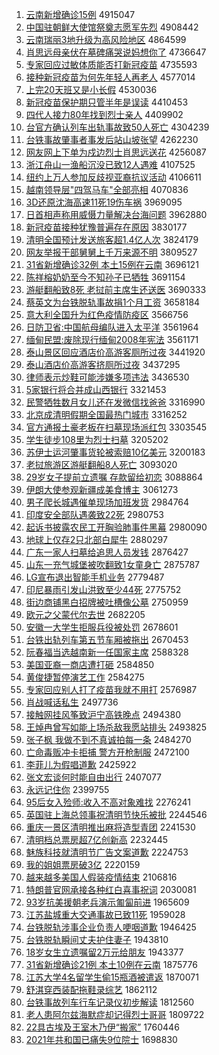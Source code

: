 1. [云南新增确诊15例](http://www.baidu.com/baidu?cl=3&tn=SE_baiduhomet8_jmjb7mjw&rsv_dl=fyb_top&fr=top1000&wd=%D4%C6%C4%CF%D0%C2%D4%F6%C8%B7%D5%EF15%C0%FD) 4915047
1. [中国驻朝鲜大使馆祭奠志愿军先烈](http://www.baidu.com/baidu?cl=3&tn=SE_baiduhomet8_jmjb7mjw&rsv_dl=fyb_top&fr=top1000&wd=%D6%D0%B9%FA%D7%A4%B3%AF%CF%CA%B4%F3%CA%B9%B9%DD%BC%C0%B5%EC%D6%BE%D4%B8%BE%FC%CF%C8%C1%D2) 4908442
1. [云南瑞丽3地升级为高风险地区](http://www.baidu.com/baidu?cl=3&tn=SE_baiduhomet8_jmjb7mjw&rsv_dl=fyb_top&fr=top1000&wd=%D4%C6%C4%CF%C8%F0%C0%F63%B5%D8%C9%FD%BC%B6%CE%AA%B8%DF%B7%E7%CF%D5%B5%D8%C7%F8) 4864599
1. [肖思远母亲伏在墓碑痛哭说妈想你了](http://www.baidu.com/baidu?cl=3&tn=SE_baiduhomet8_jmjb7mjw&rsv_dl=fyb_top&fr=top1000&wd=%D0%A4%CB%BC%D4%B6%C4%B8%C7%D7%B7%FC%D4%DA%C4%B9%B1%AE%CD%B4%BF%DE%CB%B5%C2%E8%CF%EB%C4%E3%C1%CB) 4736647
1. [专家回应过敏体质能否打新冠疫苗](http://www.baidu.com/baidu?cl=3&tn=SE_baiduhomet8_jmjb7mjw&rsv_dl=fyb_top&fr=top1000&wd=%D7%A8%BC%D2%BB%D8%D3%A6%B9%FD%C3%F4%CC%E5%D6%CA%C4%DC%B7%F1%B4%F2%D0%C2%B9%DA%D2%DF%C3%E7) 4735593
1. [接种新冠疫苗为何先年轻人再老人](http://www.baidu.com/baidu?cl=3&tn=SE_baiduhomet8_jmjb7mjw&rsv_dl=fyb_top&fr=top1000&wd=%BD%D3%D6%D6%D0%C2%B9%DA%D2%DF%C3%E7%CE%AA%BA%CE%CF%C8%C4%EA%C7%E1%C8%CB%D4%D9%C0%CF%C8%CB) 4577014
1. [上完20天班又是小长假](http://www.baidu.com/baidu?cl=3&tn=SE_baiduhomet8_jmjb7mjw&rsv_dl=fyb_top&fr=top1000&wd=%C9%CF%CD%EA20%CC%EC%B0%E0%D3%D6%CA%C7%D0%A1%B3%A4%BC%D9) 4530036
1. [新冠疫苗保护期只管半年是误读](http://www.baidu.com/baidu?cl=3&tn=SE_baiduhomet8_jmjb7mjw&rsv_dl=fyb_top&fr=top1000&wd=%D0%C2%B9%DA%D2%DF%C3%E7%B1%A3%BB%A4%C6%DA%D6%BB%B9%DC%B0%EB%C4%EA%CA%C7%CE%F3%B6%C1) 4410453
1. [四代人接力80年找到烈士亲人](http://www.baidu.com/baidu?cl=3&tn=SE_baiduhomet8_jmjb7mjw&rsv_dl=fyb_top&fr=top1000&wd=%CB%C4%B4%FA%C8%CB%BD%D3%C1%A680%C4%EA%D5%D2%B5%BD%C1%D2%CA%BF%C7%D7%C8%CB) 4409902
1. [台官方确认列车出轨事故致50人死亡](http://www.baidu.com/baidu?cl=3&tn=SE_baiduhomet8_jmjb7mjw&rsv_dl=fyb_top&fr=top1000&wd=%CC%A8%B9%D9%B7%BD%C8%B7%C8%CF%C1%D0%B3%B5%B3%F6%B9%EC%CA%C2%B9%CA%D6%C250%C8%CB%CB%C0%CD%F6) 4304239
1. [台铁事故肇事者事发后站山坡张望](http://www.baidu.com/baidu?cl=3&tn=SE_baiduhomet8_jmjb7mjw&rsv_dl=fyb_top&fr=top1000&wd=%CC%A8%CC%FA%CA%C2%B9%CA%D5%D8%CA%C2%D5%DF%CA%C2%B7%A2%BA%F3%D5%BE%C9%BD%C6%C2%D5%C5%CD%FB) 4262230
1. [网友网上下单为戍边烈士肖思远送花](http://www.baidu.com/baidu?cl=3&tn=SE_baiduhomet8_jmjb7mjw&rsv_dl=fyb_top&fr=top1000&wd=%CD%F8%D3%D1%CD%F8%C9%CF%CF%C2%B5%A5%CE%AA%CA%F9%B1%DF%C1%D2%CA%BF%D0%A4%CB%BC%D4%B6%CB%CD%BB%A8) 4256087
1. [浙江舟山一渔船沉没已致12人遇难](http://www.baidu.com/baidu?cl=3&tn=SE_baiduhomet8_jmjb7mjw&rsv_dl=fyb_top&fr=top1000&wd=%D5%E3%BD%AD%D6%DB%C9%BD%D2%BB%D3%E6%B4%AC%B3%C1%C3%BB%D2%D1%D6%C212%C8%CB%D3%F6%C4%D1) 4107525
1. [纽约上万人参加反歧视亚裔抗议活动](http://www.baidu.com/baidu?cl=3&tn=SE_baiduhomet8_jmjb7mjw&rsv_dl=fyb_top&fr=top1000&wd=%C5%A6%D4%BC%C9%CF%CD%F2%C8%CB%B2%CE%BC%D3%B7%B4%C6%E7%CA%D3%D1%C7%D2%E1%BF%B9%D2%E9%BB%EE%B6%AF) 4106611
1. [越南领导层"四驾马车"全部亮相](http://www.baidu.com/baidu?cl=3&tn=SE_baiduhomet8_jmjb7mjw&rsv_dl=fyb_top&fr=top1000&wd=%D4%BD%C4%CF%C1%EC%B5%BC%B2%E3%22%CB%C4%BC%DD%C2%ED%B3%B5%22%C8%AB%B2%BF%C1%C1%CF%E0) 4070836
1. [3D还原沈海高速11死19伤车祸](http://www.baidu.com/baidu?cl=3&tn=SE_baiduhomet8_jmjb7mjw&rsv_dl=fyb_top&fr=top1000&wd=3D%BB%B9%D4%AD%C9%F2%BA%A3%B8%DF%CB%D911%CB%C019%C9%CB%B3%B5%BB%F6) 3969095
1. [日首相声称用威慑力量解决台海问题](http://www.baidu.com/baidu?cl=3&tn=SE_baiduhomet8_jmjb7mjw&rsv_dl=fyb_top&fr=top1000&wd=%C8%D5%CA%D7%CF%E0%C9%F9%B3%C6%D3%C3%CD%FE%C9%E5%C1%A6%C1%BF%BD%E2%BE%F6%CC%A8%BA%A3%CE%CA%CC%E2) 3962880
1. [新冠疫苗接种犹豫普遍存在原因](http://www.baidu.com/baidu?cl=3&tn=SE_baiduhomet8_jmjb7mjw&rsv_dl=fyb_top&fr=top1000&wd=%D0%C2%B9%DA%D2%DF%C3%E7%BD%D3%D6%D6%D3%CC%D4%A5%C6%D5%B1%E9%B4%E6%D4%DA%D4%AD%D2%F2) 3830177
1. [清明全国预计发送旅客超1.4亿人次](http://www.baidu.com/baidu?cl=3&tn=SE_baiduhomet8_jmjb7mjw&rsv_dl=fyb_top&fr=top1000&wd=%C7%E5%C3%F7%C8%AB%B9%FA%D4%A4%BC%C6%B7%A2%CB%CD%C2%C3%BF%CD%B3%AC1.4%D2%DA%C8%CB%B4%CE) 3824179
1. [网友举报干部舅舅上千万来源不明](http://www.baidu.com/baidu?cl=3&tn=SE_baiduhomet8_jmjb7mjw&rsv_dl=fyb_top&fr=top1000&wd=%CD%F8%D3%D1%BE%D9%B1%A8%B8%C9%B2%BF%BE%CB%BE%CB%C9%CF%C7%A7%CD%F2%C0%B4%D4%B4%B2%BB%C3%F7) 3809527
1. [31省新增确诊32例 本土15例在云南](http://www.baidu.com/baidu?cl=3&tn=SE_baiduhomet8_jmjb7mjw&rsv_dl=fyb_top&fr=top1000&wd=31%CA%A1%D0%C2%D4%F6%C8%B7%D5%EF32%C0%FD%20%B1%BE%CD%C115%C0%FD%D4%DA%D4%C6%C4%CF) 3696121
1. [陈祥榕奶奶至今不知孙子已牺牲](http://www.baidu.com/baidu?cl=3&tn=SE_baiduhomet8_jmjb7mjw&rsv_dl=fyb_top&fr=top1000&wd=%B3%C2%CF%E9%E9%C5%C4%CC%C4%CC%D6%C1%BD%F1%B2%BB%D6%AA%CB%EF%D7%D3%D2%D1%CE%FE%C9%FC) 3691154
1. [游艇翻船致8死 老挝前主席生还送医](http://www.baidu.com/baidu?cl=3&tn=SE_baiduhomet8_jmjb7mjw&rsv_dl=fyb_top&fr=top1000&wd=%D3%CE%CD%A7%B7%AD%B4%AC%D6%C28%CB%C0%20%C0%CF%CE%CE%C7%B0%D6%F7%CF%AF%C9%FA%BB%B9%CB%CD%D2%BD) 3690333
1. [蔡英文为台铁脱轨事故捐1个月工资](http://www.baidu.com/baidu?cl=3&tn=SE_baiduhomet8_jmjb7mjw&rsv_dl=fyb_top&fr=top1000&wd=%B2%CC%D3%A2%CE%C4%CE%AA%CC%A8%CC%FA%CD%D1%B9%EC%CA%C2%B9%CA%BE%E81%B8%F6%D4%C2%B9%A4%D7%CA) 3658184
1. [意大利全国升为红色疫情防疫区](http://www.baidu.com/baidu?cl=3&tn=SE_baiduhomet8_jmjb7mjw&rsv_dl=fyb_top&fr=top1000&wd=%D2%E2%B4%F3%C0%FB%C8%AB%B9%FA%C9%FD%CE%AA%BA%EC%C9%AB%D2%DF%C7%E9%B7%C0%D2%DF%C7%F8) 3566756
1. [日防卫省:中国航母编队进入太平洋](http://www.baidu.com/baidu?cl=3&tn=SE_baiduhomet8_jmjb7mjw&rsv_dl=fyb_top&fr=top1000&wd=%C8%D5%B7%C0%CE%C0%CA%A1%3A%D6%D0%B9%FA%BA%BD%C4%B8%B1%E0%B6%D3%BD%F8%C8%EB%CC%AB%C6%BD%D1%F3) 3561964
1. [缅甸民盟:废除现行缅甸2008年宪法](http://www.baidu.com/baidu?cl=3&tn=SE_baiduhomet8_jmjb7mjw&rsv_dl=fyb_top&fr=top1000&wd=%C3%E5%B5%E9%C3%F1%C3%CB%3A%B7%CF%B3%FD%CF%D6%D0%D0%C3%E5%B5%E92008%C4%EA%CF%DC%B7%A8) 3561171
1. [泰山景区回应酒店价高游客厕所过夜](http://www.baidu.com/baidu?cl=3&tn=SE_baiduhomet8_jmjb7mjw&rsv_dl=fyb_top&fr=top1000&wd=%CC%A9%C9%BD%BE%B0%C7%F8%BB%D8%D3%A6%BE%C6%B5%EA%BC%DB%B8%DF%D3%CE%BF%CD%B2%DE%CB%F9%B9%FD%D2%B9) 3441920
1. [泰山酒店价高游客挤厕所过夜](http://www.baidu.com/baidu?cl=3&tn=SE_baiduhomet8_jmjb7mjw&rsv_dl=fyb_top&fr=top1000&wd=%CC%A9%C9%BD%BE%C6%B5%EA%BC%DB%B8%DF%D3%CE%BF%CD%BC%B7%B2%DE%CB%F9%B9%FD%D2%B9) 3437295
1. [律师表示炒鞋可能涉嫌多项违法](http://www.baidu.com/baidu?cl=3&tn=SE_baiduhomet8_jmjb7mjw&rsv_dl=fyb_top&fr=top1000&wd=%C2%C9%CA%A6%B1%ED%CA%BE%B3%B4%D0%AC%BF%C9%C4%DC%C9%E6%CF%D3%B6%E0%CF%EE%CE%A5%B7%A8) 3436530
1. [5家银行将合并成山西银行](http://www.baidu.com/baidu?cl=3&tn=SE_baiduhomet8_jmjb7mjw&rsv_dl=fyb_top&fr=top1000&wd=5%BC%D2%D2%F8%D0%D0%BD%AB%BA%CF%B2%A2%B3%C9%C9%BD%CE%F7%D2%F8%D0%D0) 3321453
1. [民警牺牲数月女儿还在发微信找爸爸](http://www.baidu.com/baidu?cl=3&tn=SE_baiduhomet8_jmjb7mjw&rsv_dl=fyb_top&fr=top1000&wd=%C3%F1%BE%AF%CE%FE%C9%FC%CA%FD%D4%C2%C5%AE%B6%F9%BB%B9%D4%DA%B7%A2%CE%A2%D0%C5%D5%D2%B0%D6%B0%D6) 3316990
1. [北京成清明假期全国最热门城市](http://www.baidu.com/baidu?cl=3&tn=SE_baiduhomet8_jmjb7mjw&rsv_dl=fyb_top&fr=top1000&wd=%B1%B1%BE%A9%B3%C9%C7%E5%C3%F7%BC%D9%C6%DA%C8%AB%B9%FA%D7%EE%C8%C8%C3%C5%B3%C7%CA%D0) 3316252
1. [官方通报土豪老板在扫墓现场派红包](http://www.baidu.com/baidu?cl=3&tn=SE_baiduhomet8_jmjb7mjw&rsv_dl=fyb_top&fr=top1000&wd=%B9%D9%B7%BD%CD%A8%B1%A8%CD%C1%BA%C0%C0%CF%B0%E5%D4%DA%C9%A8%C4%B9%CF%D6%B3%A1%C5%C9%BA%EC%B0%FC) 3303545
1. [学生徒步108里为烈士扫墓](http://www.baidu.com/baidu?cl=3&tn=SE_baiduhomet8_jmjb7mjw&rsv_dl=fyb_top&fr=top1000&wd=%D1%A7%C9%FA%CD%BD%B2%BD108%C0%EF%CE%AA%C1%D2%CA%BF%C9%A8%C4%B9) 3205202
1. [苏伊士运河肇事货轮被索赔10亿美元](http://www.baidu.com/baidu?cl=3&tn=SE_baiduhomet8_jmjb7mjw&rsv_dl=fyb_top&fr=top1000&wd=%CB%D5%D2%C1%CA%BF%D4%CB%BA%D3%D5%D8%CA%C2%BB%F5%C2%D6%B1%BB%CB%F7%C5%E210%D2%DA%C3%C0%D4%AA) 3200183
1. [老挝旅游区游艇翻船8人死亡](http://www.baidu.com/baidu?cl=3&tn=SE_baiduhomet8_jmjb7mjw&rsv_dl=fyb_top&fr=top1000&wd=%C0%CF%CE%CE%C2%C3%D3%CE%C7%F8%D3%CE%CD%A7%B7%AD%B4%AC8%C8%CB%CB%C0%CD%F6) 3093020
1. [29岁女子提前立遗嘱 存款留给初恋](http://www.baidu.com/baidu?cl=3&tn=SE_baiduhomet8_jmjb7mjw&rsv_dl=fyb_top&fr=top1000&wd=29%CB%EA%C5%AE%D7%D3%CC%E1%C7%B0%C1%A2%D2%C5%D6%F6%20%B4%E6%BF%EE%C1%F4%B8%F8%B3%F5%C1%B5) 3088864
1. [伊朗大使参观新疆成美食博主](http://www.baidu.com/baidu?cl=3&tn=SE_baiduhomet8_jmjb7mjw&rsv_dl=fyb_top&fr=top1000&wd=%D2%C1%C0%CA%B4%F3%CA%B9%B2%CE%B9%DB%D0%C2%BD%AE%B3%C9%C3%C0%CA%B3%B2%A9%D6%F7) 3061273
1. [男子爬长城遇催单现场加班发货](http://www.baidu.com/baidu?cl=3&tn=SE_baiduhomet8_jmjb7mjw&rsv_dl=fyb_top&fr=top1000&wd=%C4%D0%D7%D3%C5%C0%B3%A4%B3%C7%D3%F6%B4%DF%B5%A5%CF%D6%B3%A1%BC%D3%B0%E0%B7%A2%BB%F5) 2984764
1. [印度安全部队遇袭致22死](http://www.baidu.com/baidu?cl=3&tn=SE_baiduhomet8_jmjb7mjw&rsv_dl=fyb_top&fr=top1000&wd=%D3%A1%B6%C8%B0%B2%C8%AB%B2%BF%B6%D3%D3%F6%CF%AE%D6%C222%CB%C0) 2980753
1. [起诉书披露农民工开胸验肺事件黑幕](http://www.baidu.com/baidu?cl=3&tn=SE_baiduhomet8_jmjb7mjw&rsv_dl=fyb_top&fr=top1000&wd=%C6%F0%CB%DF%CA%E9%C5%FB%C2%B6%C5%A9%C3%F1%B9%A4%BF%AA%D0%D8%D1%E9%B7%CE%CA%C2%BC%FE%BA%DA%C4%BB) 2980090
1. [地球上仅存2只北部白犀牛](http://www.baidu.com/baidu?cl=3&tn=SE_baiduhomet8_jmjb7mjw&rsv_dl=fyb_top&fr=top1000&wd=%B5%D8%C7%F2%C9%CF%BD%F6%B4%E62%D6%BB%B1%B1%B2%BF%B0%D7%CF%AC%C5%A3) 2880297
1. [广东一家人扫墓给追思人员发钱](http://www.baidu.com/baidu?cl=3&tn=SE_baiduhomet8_jmjb7mjw&rsv_dl=fyb_top&fr=top1000&wd=%B9%E3%B6%AB%D2%BB%BC%D2%C8%CB%C9%A8%C4%B9%B8%F8%D7%B7%CB%BC%C8%CB%D4%B1%B7%A2%C7%AE) 2876427
1. [山东一充气城堡被吹翻致1女童身亡](http://www.baidu.com/baidu?cl=3&tn=SE_baiduhomet8_jmjb7mjw&rsv_dl=fyb_top&fr=top1000&wd=%C9%BD%B6%AB%D2%BB%B3%E4%C6%F8%B3%C7%B1%A4%B1%BB%B4%B5%B7%AD%D6%C21%C5%AE%CD%AF%C9%ED%CD%F6) 2875787
1. [LG宣布退出智能手机业务](http://www.baidu.com/baidu?cl=3&tn=SE_baiduhomet8_jmjb7mjw&rsv_dl=fyb_top&fr=top1000&wd=LG%D0%FB%B2%BC%CD%CB%B3%F6%D6%C7%C4%DC%CA%D6%BB%FA%D2%B5%CE%F1) 2779487
1. [印尼暴雨引发山洪致至少44死](http://www.baidu.com/baidu?cl=3&tn=SE_baiduhomet8_jmjb7mjw&rsv_dl=fyb_top&fr=top1000&wd=%D3%A1%C4%E1%B1%A9%D3%EA%D2%FD%B7%A2%C9%BD%BA%E9%D6%C2%D6%C1%C9%D944%CB%C0) 2775752
1. [街边商铺黑白招牌被吐槽像公墓](http://www.baidu.com/baidu?cl=3&tn=SE_baiduhomet8_jmjb7mjw&rsv_dl=fyb_top&fr=top1000&wd=%BD%D6%B1%DF%C9%CC%C6%CC%BA%DA%B0%D7%D5%D0%C5%C6%B1%BB%CD%C2%B2%DB%CF%F1%B9%AB%C4%B9) 2750959
1. [欧元之父蒙代尔去世](http://www.baidu.com/baidu?cl=3&tn=SE_baiduhomet8_jmjb7mjw&rsv_dl=fyb_top&fr=top1000&wd=%C5%B7%D4%AA%D6%AE%B8%B8%C3%C9%B4%FA%B6%FB%C8%A5%CA%C0) 2682205
1. [安徽一大学生拒服兵役被处罚](http://www.baidu.com/baidu?cl=3&tn=SE_baiduhomet8_jmjb7mjw&rsv_dl=fyb_top&fr=top1000&wd=%B0%B2%BB%D5%D2%BB%B4%F3%D1%A7%C9%FA%BE%DC%B7%FE%B1%F8%D2%DB%B1%BB%B4%A6%B7%A3) 2678601
1. [台铁出轨列车第五节车厢被拖出](http://www.baidu.com/baidu?cl=3&tn=SE_baiduhomet8_jmjb7mjw&rsv_dl=fyb_top&fr=top1000&wd=%CC%A8%CC%FA%B3%F6%B9%EC%C1%D0%B3%B5%B5%DA%CE%E5%BD%DA%B3%B5%CF%E1%B1%BB%CD%CF%B3%F6) 2670453
1. [阮春福当选越南新一任国家主席](http://www.baidu.com/baidu?cl=3&tn=SE_baiduhomet8_jmjb7mjw&rsv_dl=fyb_top&fr=top1000&wd=%C8%EE%B4%BA%B8%A3%B5%B1%D1%A1%D4%BD%C4%CF%D0%C2%D2%BB%C8%CE%B9%FA%BC%D2%D6%F7%CF%AF) 2588328
1. [美国亚裔一商店遭打砸](http://www.baidu.com/baidu?cl=3&tn=SE_baiduhomet8_jmjb7mjw&rsv_dl=fyb_top&fr=top1000&wd=%C3%C0%B9%FA%D1%C7%D2%E1%D2%BB%C9%CC%B5%EA%D4%E2%B4%F2%D4%D2) 2584850
1. [黄俊捷暂停演艺工作](http://www.baidu.com/baidu?cl=3&tn=SE_baiduhomet8_jmjb7mjw&rsv_dl=fyb_top&fr=top1000&wd=%BB%C6%BF%A1%BD%DD%D4%DD%CD%A3%D1%DD%D2%D5%B9%A4%D7%F7) 2584275
1. [专家回应别人打了疫苗我就不用打](http://www.baidu.com/baidu?cl=3&tn=SE_baiduhomet8_jmjb7mjw&rsv_dl=fyb_top&fr=top1000&wd=%D7%A8%BC%D2%BB%D8%D3%A6%B1%F0%C8%CB%B4%F2%C1%CB%D2%DF%C3%E7%CE%D2%BE%CD%B2%BB%D3%C3%B4%F2) 2576987
1. [肖战喊话私生](http://www.baidu.com/baidu?cl=3&tn=SE_baiduhomet8_jmjb7mjw&rsv_dl=fyb_top&fr=top1000&wd=%D0%A4%D5%BD%BA%B0%BB%B0%CB%BD%C9%FA) 2497736
1. [接触网挂风筝致沪宁高铁晚点](http://www.baidu.com/baidu?cl=3&tn=SE_baiduhomet8_jmjb7mjw&rsv_dl=fyb_top&fr=top1000&wd=%BD%D3%B4%A5%CD%F8%B9%D2%B7%E7%F3%DD%D6%C2%BB%A6%C4%FE%B8%DF%CC%FA%CD%ED%B5%E3) 2494380
1. [王焯冉曾写如能上场杀敌我愿站排头](http://www.baidu.com/baidu?cl=3&tn=SE_baiduhomet8_jmjb7mjw&rsv_dl=fyb_top&fr=top1000&wd=%CD%F5%EC%CC%C8%BD%D4%F8%D0%B4%C8%E7%C4%DC%C9%CF%B3%A1%C9%B1%B5%D0%CE%D2%D4%B8%D5%BE%C5%C5%CD%B7) 2493825
1. [张子枫 我做不到不真诚拍每一条](http://www.baidu.com/baidu?cl=3&tn=SE_baiduhomet8_jmjb7mjw&rsv_dl=fyb_top&fr=top1000&wd=%D5%C5%D7%D3%B7%E3%20%CE%D2%D7%F6%B2%BB%B5%BD%B2%BB%D5%E6%B3%CF%C5%C4%C3%BF%D2%BB%CC%F5) 2484270
1. [亡命毒贩冲卡拒捕 警方开枪制服](http://www.baidu.com/baidu?cl=3&tn=SE_baiduhomet8_jmjb7mjw&rsv_dl=fyb_top&fr=top1000&wd=%CD%F6%C3%FC%B6%BE%B7%B7%B3%E5%BF%A8%BE%DC%B2%B6%20%BE%AF%B7%BD%BF%AA%C7%B9%D6%C6%B7%FE) 2472100
1. [李菲儿为假唱道歉](http://www.baidu.com/baidu?cl=3&tn=SE_baiduhomet8_jmjb7mjw&rsv_dl=fyb_top&fr=top1000&wd=%C0%EE%B7%C6%B6%F9%CE%AA%BC%D9%B3%AA%B5%C0%C7%B8) 2425922
1. [张文宏谈何时能自由出行](http://www.baidu.com/baidu?cl=3&tn=SE_baiduhomet8_jmjb7mjw&rsv_dl=fyb_top&fr=top1000&wd=%D5%C5%CE%C4%BA%EA%CC%B8%BA%CE%CA%B1%C4%DC%D7%D4%D3%C9%B3%F6%D0%D0) 2407077
1. [永远记住你](http://www.baidu.com/baidu?cl=3&tn=SE_baiduhomet8_jmjb7mjw&rsv_dl=fyb_top&fr=top1000&wd=%D3%C0%D4%B6%BC%C7%D7%A1%C4%E3) 2399755
1. [95后女入殓师:收入不高对象难找](http://www.baidu.com/baidu?cl=3&tn=SE_baiduhomet8_jmjb7mjw&rsv_dl=fyb_top&fr=top1000&wd=95%BA%F3%C5%AE%C8%EB%E9%E7%CA%A6%3A%CA%D5%C8%EB%B2%BB%B8%DF%B6%D4%CF%F3%C4%D1%D5%D2) 2276241
1. [英国驻上海总领事祝清明节快乐被批](http://www.baidu.com/baidu?cl=3&tn=SE_baiduhomet8_jmjb7mjw&rsv_dl=fyb_top&fr=top1000&wd=%D3%A2%B9%FA%D7%A4%C9%CF%BA%A3%D7%DC%C1%EC%CA%C2%D7%A3%C7%E5%C3%F7%BD%DA%BF%EC%C0%D6%B1%BB%C5%FA) 2244546
1. [重庆一景区清明推出麻将造型青团](http://www.baidu.com/baidu?cl=3&tn=SE_baiduhomet8_jmjb7mjw&rsv_dl=fyb_top&fr=top1000&wd=%D6%D8%C7%EC%D2%BB%BE%B0%C7%F8%C7%E5%C3%F7%CD%C6%B3%F6%C2%E9%BD%AB%D4%EC%D0%CD%C7%E0%CD%C5) 2241530
1. [清明档总票房超7亿创新高](http://www.baidu.com/baidu?cl=3&tn=SE_baiduhomet8_jmjb7mjw&rsv_dl=fyb_top&fr=top1000&wd=%C7%E5%C3%F7%B5%B5%D7%DC%C6%B1%B7%BF%B3%AC7%D2%DA%B4%B4%D0%C2%B8%DF) 2232445
1. [魅族科技就清明节广告文案道歉](http://www.baidu.com/baidu?cl=3&tn=SE_baiduhomet8_jmjb7mjw&rsv_dl=fyb_top&fr=top1000&wd=%F7%C8%D7%E5%BF%C6%BC%BC%BE%CD%C7%E5%C3%F7%BD%DA%B9%E3%B8%E6%CE%C4%B0%B8%B5%C0%C7%B8) 2224753
1. [我的姐姐票房破3亿](http://www.baidu.com/baidu?cl=3&tn=SE_baiduhomet8_jmjb7mjw&rsv_dl=fyb_top&fr=top1000&wd=%CE%D2%B5%C4%BD%E3%BD%E3%C6%B1%B7%BF%C6%C63%D2%DA) 2220159
1. [越来越多美国人假装疫情结束](http://www.baidu.com/baidu?cl=3&tn=SE_baiduhomet8_jmjb7mjw&rsv_dl=fyb_top&fr=top1000&wd=%D4%BD%C0%B4%D4%BD%B6%E0%C3%C0%B9%FA%C8%CB%BC%D9%D7%B0%D2%DF%C7%E9%BD%E1%CA%F8) 2106816
1. [特朗普官网承接各种红白喜事祝词](http://www.baidu.com/baidu?cl=3&tn=SE_baiduhomet8_jmjb7mjw&rsv_dl=fyb_top&fr=top1000&wd=%CC%D8%C0%CA%C6%D5%B9%D9%CD%F8%B3%D0%BD%D3%B8%F7%D6%D6%BA%EC%B0%D7%CF%B2%CA%C2%D7%A3%B4%CA) 2030081
1. [93岁抗美援朝老兵演示匍匐前进](http://www.baidu.com/baidu?cl=3&tn=SE_baiduhomet8_jmjb7mjw&rsv_dl=fyb_top&fr=top1000&wd=93%CB%EA%BF%B9%C3%C0%D4%AE%B3%AF%C0%CF%B1%F8%D1%DD%CA%BE%D9%E9%D9%EB%C7%B0%BD%F8) 1965609
1. [江苏盐城重大交通事故已致11死](http://www.baidu.com/baidu?cl=3&tn=SE_baiduhomet8_jmjb7mjw&rsv_dl=fyb_top&fr=top1000&wd=%BD%AD%CB%D5%D1%CE%B3%C7%D6%D8%B4%F3%BD%BB%CD%A8%CA%C2%B9%CA%D2%D1%D6%C211%CB%C0) 1959028
1. [台铁脱轨涉事企业负责人哽咽道歉](http://www.baidu.com/baidu?cl=3&tn=SE_baiduhomet8_jmjb7mjw&rsv_dl=fyb_top&fr=top1000&wd=%CC%A8%CC%FA%CD%D1%B9%EC%C9%E6%CA%C2%C6%F3%D2%B5%B8%BA%D4%F0%C8%CB%DF%EC%D1%CA%B5%C0%C7%B8) 1946425
1. [台铁脱轨瞬间丈夫护住妻子](http://www.baidu.com/baidu?cl=3&tn=SE_baiduhomet8_jmjb7mjw&rsv_dl=fyb_top&fr=top1000&wd=%CC%A8%CC%FA%CD%D1%B9%EC%CB%B2%BC%E4%D5%C9%B7%F2%BB%A4%D7%A1%C6%DE%D7%D3) 1943810
1. [18岁女生立遗嘱留2万元给朋友](http://www.baidu.com/baidu?cl=3&tn=SE_baiduhomet8_jmjb7mjw&rsv_dl=fyb_top&fr=top1000&wd=18%CB%EA%C5%AE%C9%FA%C1%A2%D2%C5%D6%F6%C1%F42%CD%F2%D4%AA%B8%F8%C5%F3%D3%D1) 1943377
1. [31省新增确诊21例 本土10例在云南](http://www.baidu.com/baidu?cl=3&tn=SE_baiduhomet8_jmjb7mjw&rsv_dl=fyb_top&fr=top1000&wd=31%CA%A1%D0%C2%D4%F6%C8%B7%D5%EF21%C0%FD%20%B1%BE%CD%C110%C0%FD%D4%DA%D4%C6%C4%CF) 1875776
1. [江苏大学4名留学生偷15瓶酒被遣返](http://www.baidu.com/baidu?cl=3&tn=SE_baiduhomet8_jmjb7mjw&rsv_dl=fyb_top&fr=top1000&wd=%BD%AD%CB%D5%B4%F3%D1%A74%C3%FB%C1%F4%D1%A7%C9%FA%CD%B515%C6%BF%BE%C6%B1%BB%C7%B2%B7%B5) 1870071
1. [舒淇穿西装配拖鞋录综艺](http://www.baidu.com/baidu?cl=3&tn=SE_baiduhomet8_jmjb7mjw&rsv_dl=fyb_top&fr=top1000&wd=%CA%E6%E4%BF%B4%A9%CE%F7%D7%B0%C5%E4%CD%CF%D0%AC%C2%BC%D7%DB%D2%D5) 1862112
1. [台铁事故列车行车记录仪初步解读](http://www.baidu.com/baidu?cl=3&tn=SE_baiduhomet8_jmjb7mjw&rsv_dl=fyb_top&fr=top1000&wd=%CC%A8%CC%FA%CA%C2%B9%CA%C1%D0%B3%B5%D0%D0%B3%B5%BC%C7%C2%BC%D2%C7%B3%F5%B2%BD%BD%E2%B6%C1) 1812560
1. [老人患阿尔兹海默症却记得烈士哥哥](http://www.baidu.com/baidu?cl=3&tn=SE_baiduhomet8_jmjb7mjw&rsv_dl=fyb_top&fr=top1000&wd=%C0%CF%C8%CB%BB%BC%B0%A2%B6%FB%D7%C8%BA%A3%C4%AC%D6%A2%C8%B4%BC%C7%B5%C3%C1%D2%CA%BF%B8%E7%B8%E7) 1809722
1. [22具古埃及王室木乃伊“搬家”](http://www.baidu.com/baidu?cl=3&tn=SE_baiduhomet8_jmjb7mjw&rsv_dl=fyb_top&fr=top1000&wd=22%BE%DF%B9%C5%B0%A3%BC%B0%CD%F5%CA%D2%C4%BE%C4%CB%D2%C1%A1%B0%B0%E1%BC%D2%A1%B1) 1760446
1. [2021年共和国已痛失9位院士](http://www.baidu.com/baidu?cl=3&tn=SE_baiduhomet8_jmjb7mjw&rsv_dl=fyb_top&fr=top1000&wd=2021%C4%EA%B9%B2%BA%CD%B9%FA%D2%D1%CD%B4%CA%A79%CE%BB%D4%BA%CA%BF) 1698830